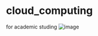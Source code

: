 # cloud_computing
for academic studing 
![image](https://github.com/MaiMahmoudBadr/cloud_computing/assets/147284675/a56abeef-e870-45e2-98ee-b22ca3b523b4)

